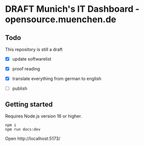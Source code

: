 # DRAFT Munich's IT Dashboard - opensource.muenchen.de

## Todo

This repository is still a draft

* [x] update softwarelist
* [x] proof reading
* [x] translate everything from german to english
* [ ] publish


## Getting started

Requires Node.js version 16 or higher.


```
npm i
npm run docs:dev
```

Open http://localhost:5173/
